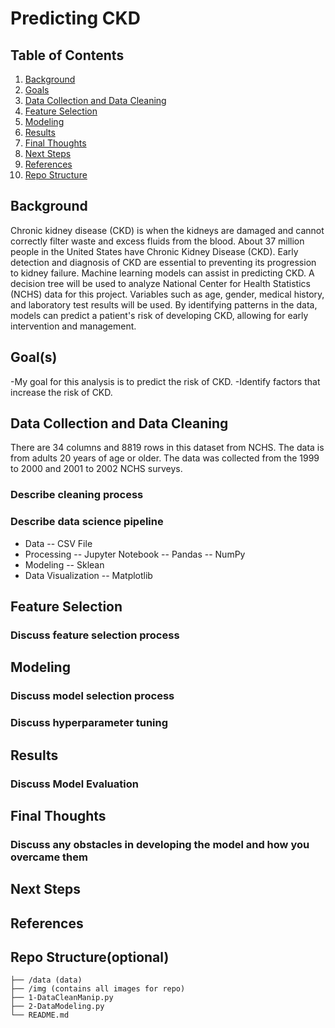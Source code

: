 # Predicting CKD

## Table of Contents
1. [Background](#background)
2. [Goals](#goals)
3. [Data Collection and Data Cleaning](#DataCollectionandDataCleaning)
4. [Feature Selection](#FeatureSelection)
5. [Modeling](#modeling)
6. [Results](#Results)
7. [Final Thoughts](#FinalThoughts)
8. [Next Steps](#NextSteps)
9. [References](#References)
10. [Repo Structure](#repo)


<a name="background"/>

## Background
Chronic kidney disease (CKD) is when the kidneys are damaged and cannot correctly filter waste and excess fluids from the blood. About 37 million people in the United States have Chronic Kidney Disease (CKD). Early detection and diagnosis of CKD are essential to preventing its progression to kidney failure. Machine learning models can assist in predicting CKD. A decision tree will be used to analyze National Center for Health Statistics (NCHS) data for this project. Variables such as age, gender, medical history, and laboratory test results will be used. By identifying patterns in the data, models can predict a patient's risk of developing CKD, allowing for early intervention and management. 

<a name="goals"/>

## Goal(s)
-My goal for this analysis is to predict the risk of CKD. 
-Identify factors that increase the risk of CKD. 

<a name="DataCollectionandDataCleaning"/>

## Data Collection and Data Cleaning
There are 34 columns and 8819 rows in this dataset from NCHS. The data is from adults 20 years of age or older. 
The data was collected from the 1999 to 2000 and 2001 to 2002 NCHS surveys.

### Describe cleaning process
### Describe data science pipeline 
- Data
-- CSV File
- Processing
-- Jupyter Notebook
-- Pandas
-- NumPy
- Modeling
-- Sklean
- Data Visualization
-- Matplotlib

<a name="FeatureSelection"/>

## Feature Selection
### Discuss feature selection process 

<a name="modeling"/>

## Modeling
### Discuss model selection process
### Discuss hyperparameter tuning 

<a name="Results"/>

## Results
### Discuss Model Evaluation

<a name="FinalThoughts"/>

## Final Thoughts
### Discuss any obstacles in developing the model and how you overcame them

<a name="NextSteps"/>

## Next Steps

<a name="References"/>

## References

<a name="repo"/>

## Repo Structure(optional)
```
├── /data (data)
├── /img (contains all images for repo)
├── 1-DataCleanManip.py
├── 2-DataModeling.py
└── README.md

